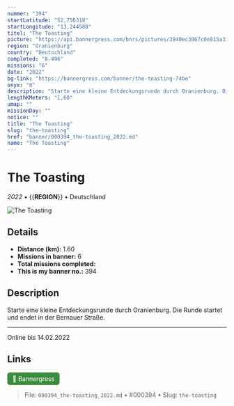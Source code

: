 ```yaml
---
nummer: "394"
startLatitude: "52,756318"
startLongitude: "13,244588"
titel: "The Toasting"
picture: "https://api.bannergress.com/bnrs/pictures/3940ec3067c0e815a31b686f4b1ba8e8"
region: "Oranienburg"
country: "Deutschland"
completed: "8.496"
missions: "6"
date: "2022"
bg-link: "https://bannergress.com/banner/the-toasting-74be"
onyx: "0"
description: "Starte eine kleine Entdeckungsrunde durch Oranienburg. Die Runde startet und endet in der Bernauer Straße.\n\n-----------------------------------\nOnline bis 14.02.2022"
lengthKMeters: "1,60"
umap: ""
missionDay: ""
notice: ""
title: "The Toasting"
slug: "the-toasting"
href: "banner/000394_the-toasting_2022.md"
name: "The Toasting"
---
```

# The Toasting

*2022* • {{__REGION__}} • Deutschland

![The Toasting](https://api.bannergress.com/bnrs/pictures/3940ec3067c0e815a31b686f4b1ba8e8)



## Details
- **Distance (km):** 1.60
- **Missions in banner:** 6
- **Total missions completed:** 
- **This is my banner no.:** 394



## Description
Starte eine kleine Entdeckungsrunde durch Oranienburg. Die Runde startet und endet in der Bernauer Straße.

-----------------------------------
Online bis 14.02.2022



## Links
<a href="https://bannergress.com/banner/the-toasting-74be" target="_blank" style="display:inline-block;margin-right:8px;padding:6px 12px;background:#3c8b3c;color:#fff;text-decoration:none;border-radius:6px;">🔗 Bannergress</a>



> File: `000394_the-toasting_2022.md` • #000394 • Slug: `the-toasting`
